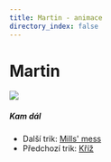 ```yaml
---
title: Martin - animace
directory_index: false
---
```


# Martin

![](/animace/img/martin.gif)

##### Kam dál

- Další trik: [Mills' mess](standard-mills-mess.html "Další trik Mills' mess")
- Předchozí trik: [Kříž](4-ball-cross-a.html "Předchozí trik Kříž")

